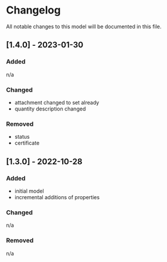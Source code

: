 # Changelog
All notable changes to this model will be documented in this file.

## [1.4.0] - 2023-01-30
### Added
n/a

### Changed
- attachment changed to set already
- quantity description changed

### Removed
- status
- certificate

## [1.3.0] - 2022-10-28
### Added
- initial model
- incremental additions of properties

### Changed
n/a

### Removed
n/a